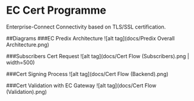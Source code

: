 # EC Cert Programme
Enterprise-Connect Connectivity based on TLS/SSL certification.

##Diagrams
###EC Predix Architecture
![alt tag](docs/Predix Overall Architecture.png)

###Subscribers Cert Request
![alt tag](docs/Cert Flow (Subscribers).png | width=500)

###Cert Signing Process
![alt tag](docs/Cert Flow (Backend).png)

###Cert Validation with EC Gateway
![alt tag](docs/Cert Flow (Validation).png)
